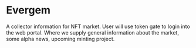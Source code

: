 # Evergem
A collector information for NFT market. User will use token gate to login into the web portal. Where we supply general information about the market, some alpha news, upcoming minting project.
